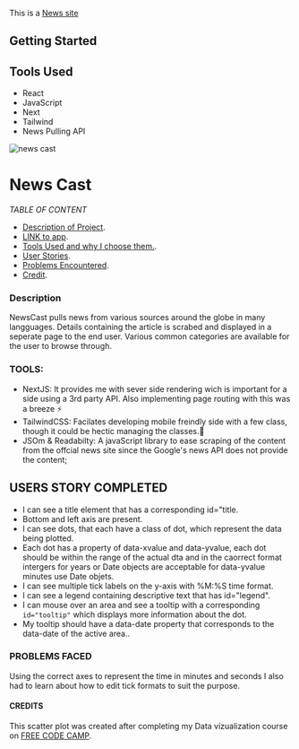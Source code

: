 This is a [News site](https://vercel.com/yagi91/news-cast2)

## Getting Started
## Tools Used

- React
- JavaScript
- Next
- Tailwind
- News Pulling API

![news cast](https://user-images.githubusercontent.com/84844806/220809133-9111dbb7-937f-4921-94f3-0858bae3620c.PNG)


# News Cast

*TABLE OF CONTENT*
- [Description of Project](#description).
- [LINK to app](https://yagi91.github.io/pomodoro-clock/).
- [Tools Used and why I choose them.](#tools).
- [User Stories](#users-story-completed-and-added-functionality-of-the-clock).
- [Problems Encountered](#problems-faced).
- [Credit](#credits).

### Description
NewsCast pulls news from various sources around the globe in many langguages. Details containing the article is scrabed and displayed in a seperate page to the end user. Various common categories are available for the user to browse through.


### TOOLS:
- NextJS: It provides me with sever side rendering wich is important for a side using a 3rd party API. Also implementing page routing with this was a breeze ⚡ 
- TailwindCSS: Facilates developing mobile freindly side with a few class, though it could be hectic managing the classes.💼
- JSOm & Readabilty: A javaScript library to ease scraping of the content from the offcial news site since the Google's news API does not provide the content;
## USERS STORY COMPLETED
- I can see a title element that has a corresponding id="title.
- Bottom and left axis are present.
- I can see dots, that each have a class of dot, which represent the data being plotted.
- Each dot has a property of data-xvalue and data-yvalue, each dot should be within the range of the actual dta and in the caorrect format intergers for years or Date objects are acceptable for data-yvalue minutes use Date objets.
- I can see multiple tick labels on the y-axis with %M:%S time format.
- I can see a legend containing descriptive text that has id="legend".
- I can mouse over an area and see a tooltip with a corresponding `id="tooltip"` which displays more information about the dot.
- My tooltip should have a data-date property that corresponds to the data-date of the active area..

### PROBLEMS FACED
Using the correct axes to represent the time in minutes and seconds I also had to learn about how to edit tick formats to suit the purpose.

#### CREDITS
This scatter plot was created after completing my Data vizualization course on [FREE CODE CAMP](https://www.freecodecamp.org/).
